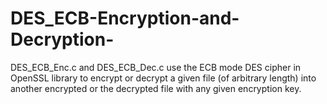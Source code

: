 # DES_ECB-Encryption-and-Decryption-
DES_ECB_Enc.c and DES_ECB_Dec.c use the ECB mode DES cipher in OpenSSL library to encrypt or decrypt a given file (of arbitrary length) into another encrypted or the decrypted file with any given encryption key. 
